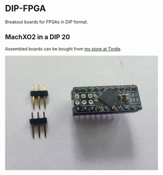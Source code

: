 # DIP-FPGA
Breakout boards for FPGAs in DIP format.

## MachXO2 in a DIP 20
Assembled boards can be bought from
[my store at Tindie](https://www.tindie.com/stores/c0pperdragon/). 

![](XO2-DIP20/device.jpg "MACH-XO2-1200 in DIP form factor")

